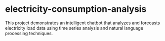 # electricity-consumption-analysis
This project demonstrates an intelligent chatbot that analyzes and forecasts electricity load data using time series analysis and natural language processing techniques.
